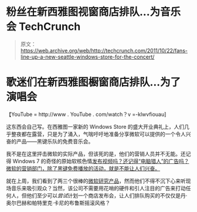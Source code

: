 # 粉丝在新西雅图视窗商店排队...为音乐会 TechCrunch

> 原文：<https://web.archive.org/web/http://techcrunch.com/2011/10/22/fans-line-up-a-new-seattle-windows-store-for-the-concert/>

# 歌迷们在新西雅图橱窗商店排队…为了演唱会

【YouTube = http://www . YouTube . com/watch？v =-klwvfiouau]

这东西会自己写。在西雅图一家新的 Windows Store 的盛大开业典礼上，人们几乎整夜都在露营，只是为了涌入，气喘吁吁地准备分享微软可以提供的一个令人兴奋的产品——黑键乐队的免费音乐会。

我不是在这里抨击微软的实际产品，但该死的是，他们的营销人员并不无能。还记得 Windows 7 的奇怪的原始软核色情[发布视频吗？还记得“电脑猎人”的广告吗？微软的营销部门，除了黑键免费播放的活动，就是不能让人们兴奋。](https://web.archive.org/web/20230203074703/https://techcrunch.com/2009/09/23/this-microsoft-windows-7-launch-video-is-if-possible-worse-than-that-musical-one/)

就在上周，我们看到了两三个很棒的[微软研究产品](https://web.archive.org/web/20230203074703/https://techcrunch.com/tag/Microsoft)，然而他们不得不沉下心来听现场音乐来吸引观众？当然，该公司不需要用花哨的硬件和引人注目的广告来打动任何人，但他们至少可以*尝试*计划一个商店发布会，让人们排队购买的不仅仅是丹·奥尔巴赫和帕特里克·卡尼的布鲁斯摇滚风格？